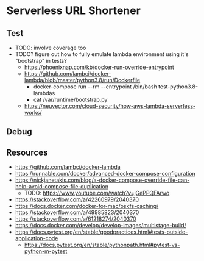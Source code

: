 
# Serverless URL Shortener

## Test

- TODO: involve coverage too
- TODO? figure out how to fully emulate lambda environment using it's "bootstrap" in tests?
  - https://phoenixnap.com/kb/docker-run-override-entrypoint
  - https://github.com/lambci/docker-lambda/blob/master/python3.8/run/Dockerfile
    - docker-compose run --rm --entrypoint /bin/bash test-python3.8-lambdas
    - cat /var/runtime/bootstrap.py
  - https://neuvector.com/cloud-security/how-aws-lambda-serverless-works/

## Debug

## Resources

- https://github.com/lambci/docker-lambda
- https://runnable.com/docker/advanced-docker-compose-configuration
- https://nickjanetakis.com/blog/a-docker-compose-override-file-can-help-avoid-compose-file-duplication
  - TODO: https://www.youtube.com/watch?v=jGePPQFArwo
- https://stackoverflow.com/a/42260979/2040370
- https://docs.docker.com/docker-for-mac/osxfs-caching/
- https://stackoverflow.com/a/49985823/2040370
- https://stackoverflow.com/a/61218274/2040370
- https://docs.docker.com/develop/develop-images/multistage-build/
- https://docs.pytest.org/en/stable/goodpractices.html#tests-outside-application-code
  - https://docs.pytest.org/en/stable/pythonpath.html#pytest-vs-python-m-pytest

